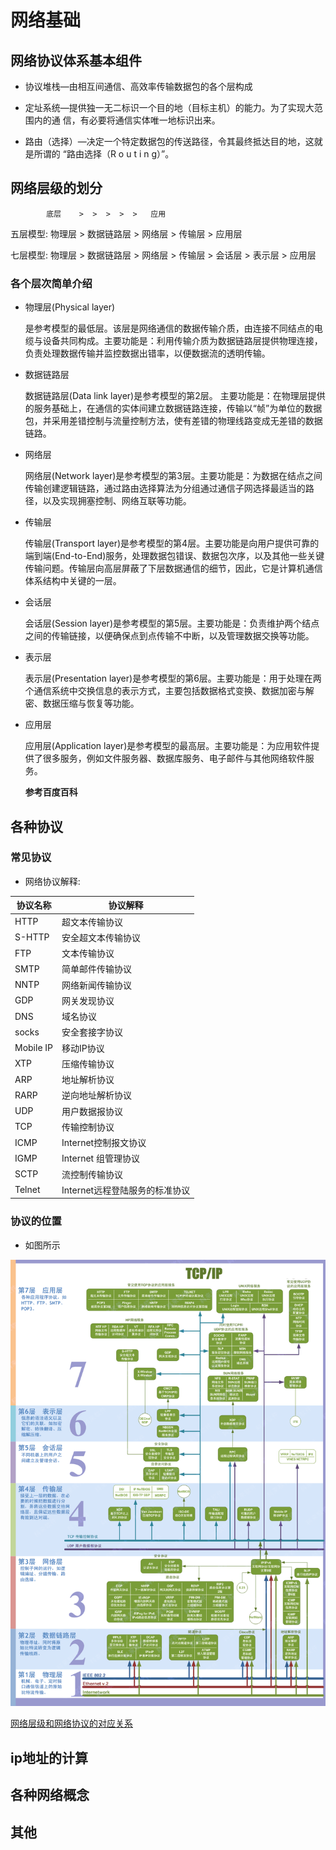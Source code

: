 # 网络基础

## 网络协议体系基本组件
 
- 协议堆栈—由相互间通信、高效率传输数据包的各个层构成

- 定址系统—提供独一无二标识一个目的地（目标主机）的能力。为了实现大范围内的通
信，有必要将通信实体唯一地标识出来。

- 路由（选择）—决定一个特定数据包的传送路径，令其最终抵达目的地，这就是所谓的
“路由选择（R o u t i n g）”。

## 网络层级的划分

            底层    >  >  >  >  >   应用

五层模型: 物理层 > 数据链路层 > 网络层 > 传输层 > 应用层

七层模型: 物理层 > 数据链路层 > 网络层 > 传输层 > 会话层 > 表示层 > 应用层

### 各个层次简单介绍
- 物理层(Physical layer)
    
    是参考模型的最低层。该层是网络通信的数据传输介质，由连接不同结点的电缆与设备共同构成。主要功能是：利用传输介质为数据链路层提供物理连接，负责处理数据传输并监控数据出错率，以便数据流的透明传输。
- 数据链路层

    数据链路层(Data link layer)是参考模型的第2层。 主要功能是：在物理层提供的服务基础上，在通信的实体间建立数据链路连接，传输以“帧”为单位的数据包，并采用差错控制与流量控制方法，使有差错的物理线路变成无差错的数据链路。
- 网络层

    网络层(Network layer)是参考模型的第3层。主要功能是：为数据在结点之间传输创建逻辑链路，通过路由选择算法为分组通过通信子网选择最适当的路径，以及实现拥塞控制、网络互联等功能。

- 传输层

    传输层(Transport layer)是参考模型的第4层。主要功能是向用户提供可靠的端到端(End-to-End)服务，处理数据包错误、数据包次序，以及其他一些关键传输问题。传输层向高层屏蔽了下层数据通信的细节，因此，它是计算机通信体系结构中关键的一层。
- 会话层

    会话层(Session layer)是参考模型的第5层。主要功能是：负责维护两个结点之间的传输链接，以便确保点到点传输不中断，以及管理数据交换等功能。

- 表示层
    
    表示层(Presentation layer)是参考模型的第6层。主要功能是：用于处理在两个通信系统中交换信息的表示方式，主要包括数据格式变换、数据加密与解密、数据压缩与恢复等功能。
- 应用层

    应用层(Application layer)是参考模型的最高层。主要功能是：为应用软件提供了很多服务，例如文件服务器、数据库服务、电子邮件与其他网络软件服务。

    **参考百度百科**

## 各种协议

### 常见协议

- 网络协议解释:

协议名称	|协议解释
|-|-|
HTTP   	|超文本传输协议
S-HTTP	|安全超文本传输协议
FTP	|文本传输协议
SMTP	|简单邮件传输协议
NNTP	|网络新闻传输协议
GDP	|网关发现协议
DNS	|域名协议
socks	|安全套接字协议
Mobile IP	|移动IP协议
XTP	|压缩传输协议
ARP	|地址解析协议
RARP	|逆向地址解析协议
UDP	|用户数据报协议
TCP	|传输控制协议
ICMP	|Internet控制报文协议
IGMP	|Internet 组管理协议
SCTP	|流控制传输协议
Telnet	|Internet远程登陆服务的标准协议


### 协议的位置

- 如图所示

![网络层级和网络协议的对应关系](https://github.com/zhangymPerson/learning-notes/blob/master/Picture/internet.png)

[网络层级和网络协议的对应关系](https://github.com/zhangymPerson/learning-notes/blob/master/Picture/internet.png)
## ip地址的计算


## 各种网络概念

## 其他